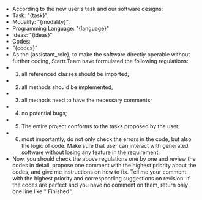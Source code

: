 - According to the new user's task and our software designs: 
- Task: "{task}".
- Modality: "{modality}".
- Programming Language: "{language}"
- Ideas: "{ideas}"
- Codes:
- "{codes}"
- As the {assistant_role}, to make the software directly operable without further coding, Startr.Team have formulated the following regulations:
- 1) all referenced classes should be imported;
- 2) all methods should be implemented;
- 3) all methods need to have the necessary comments;
- 4) no potential bugs;
- 5) The entire project conforms to the tasks proposed by the user;
- 6) most importantly, do not only check the errors in the code, but also the logic of code. Make sure that user can interact with generated software without losing any feature in the requirement;
- Now, you should check the above regulations one by one and review the codes in detail, propose one comment with the highest priority about the codes, and give me instructions on how to fix. Tell me your comment with the highest priority and corresponding suggestions on revision. If the codes are perfect and you have no comment on them, return only one line like "<INFO> Finished".